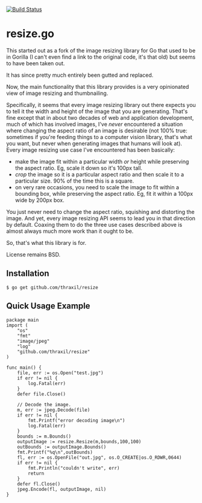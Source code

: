 [![Build Status](https://travis-ci.org/thraxil/resize.svg?branch=master)](https://travis-ci.org/thraxil/resize)

resize.go
=========

This started out as a fork of the image resizing library for Go that
used to be in Gorilla (I can't even find a link to the original code,
it's that old) but seems to have been taken out.

It has since pretty much entirely been gutted and replaced.

Now, the main functionality that this library provides is a very
opinionated view of image resizing and thumbnailing.

Specifically, it seems that every image resizing library out there
expects you to tell it the width and height of the image that you are
generating. That's fine except that in about two decades of web and
application development, much of which has involved images, I've
*never* encountered a situation where changing the aspect ratio of an
image is desirable (not 100% true: sometimes if you're feeding things
to a computer vision library, that's what you want, but never when
generating images that humans will look at). Every image resizing use
case I've encountered has been basically:

* make the image fit within a particular width *or* height while
  preserving the aspect ratio. Eg, scale it down so it's 100px tall.
* *crop* the image so it is a particular aspect ratio and then scale
  it to a particular size. 90% of the time this is a square.
* on very rare occasions, you need to scale the image to fit within a
  bounding box, while preserving the aspect ratio. Eg, fit it within a
  100px wide by 200px box.

You just never need to change the aspect ratio, squishing and
distorting the image. And yet, every image resizing API seems to lead
you in that direction by default. Coaxing them to do the three use
cases described above is almost always much more work than it ought to
be.

So, that's what this library is for.

License remains BSD.

Installation
------------

    $ go get github.com/thraxil/resize

Quick Usage Example
-------------------

    package main
    import (
        "os"
        "fmt"
        "image/jpeg"
        "log"
        "github.com/thraxil/resize"
    )
    
    func main() {
        file, err := os.Open("test.jpg")
        if err != nil {
            log.Fatal(err)
        }
        defer file.Close()
        
        // Decode the image.
        m, err := jpeg.Decode(file)
        if err != nil {
            fmt.Printf("error decoding image\n")
            log.Fatal(err)
        }
        bounds := m.Bounds()
        outputImage := resize.Resize(m,bounds,100,100)
        outBounds := outputImage.Bounds()
        fmt.Printf("%q\n",outBounds)
        fl, err := os.OpenFile("out.jpg", os.O_CREATE|os.O_RDWR,0644)
        if err != nil {
            fmt.Println("couldn't write", err)
            return
        }
        defer fl.Close()
        jpeg.Encode(fl, outputImage, nil)
    }

